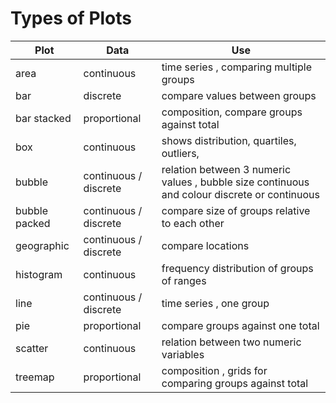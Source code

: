 # Types of Plots

| Plot | Data | Use |
| ---- | ---- | ---- |
| area | continuous | time series , comparing multiple groups |
| bar | discrete | compare values between groups |
| bar stacked | proportional | composition, compare groups against total |
| box | continuous | shows distribution, quartiles, outliers,  |
| bubble | continuous / discrete | relation between 3 numeric values , bubble size continuous and colour discrete or continuous |
| bubble packed | continuous / discrete | compare size of groups relative to each other |
| geographic | continuous / discrete | compare locations |
| histogram | continuous | frequency distribution of groups of ranges |
| line | continuous / discrete | time series , one group |
| pie | proportional | compare groups against one total |
| scatter | continuous | relation between two numeric variables |
| treemap | proportional | composition , grids for comparing groups against total |
 